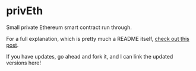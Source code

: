 # privEth

Small private Ethereum smart contract run through.

For a full explanation, which is pretty much a README itself, [check out this post](https://bigishdata.com/2017/12/15/how-to-write-deploy-and-interact-with-ethereum-smart-contracts-on-a-private-blockchain/).

If you have updates, go ahead and fork it, and I can link the updated versions here!
